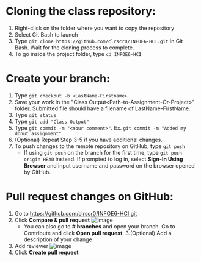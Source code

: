 # Cloning the class repository:
1. Right-click on the folder where you want to copy the repository
2. Select Git Bash to launch
3. Type `git clone https://github.com/clrscr0/INFOE6-HCI.git` in Git Bash. Wait for the cloning process to complete.
4. To go inside the project folder, type `cd INFOE6-HCI`

# Create your branch:
1. Type `git checkout -b <LastName-Firstname>`
2. Save your work in the "Class Output\<Path-to-Assignment-Or-Project>" folder. Submitted file should have a filename of LastName-FirstName.
3. Type `git status`
4. Type `git add "Class Output"`
5. Type `git commit -m "<Your comment>"`. Ex. `git commit -m "Added my donut assignment"`
6. (Optional) Repeat Step 3-5 if you have additional changes.
7. To push changes to the remote repository on GitHub, type `git push`
   * If using `git push` on the branch for the first time, type `git push origin HEAD` instead. If prompted to log in, select **Sign-In Using Browser** and input username and password on the browser opened by GitHub. 
		
# Pull request changes on GitHub:
1. Go to https://github.com/clrscr0/INFOE6-HCI.git
2. Click **Compare & pull request**
	![image](https://github.com/clrscr0/INFOE6-HCI/assets/2803908/96611019-4e65-4b37-a2d0-36d063ba7ae1)
	* You can also go to **# branches** and open your branch. Go to Contribute and click **Open pull request**.
3.(Optional) Add a description of your change
4. Add reviewer
	![image](https://github.com/clrscr0/INFOE6-HCI/assets/2803908/690d1c65-0b6c-408f-9935-91b6956d6233)
5. Click **Create pull request**
